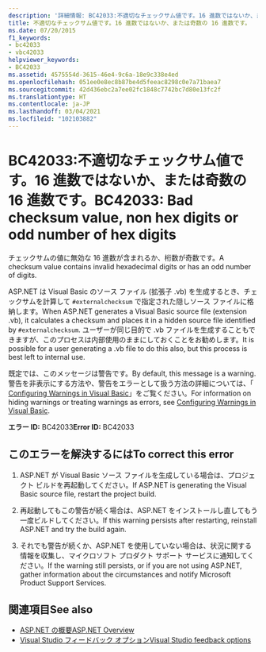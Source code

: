 ```yaml
---
description: '詳細情報: BC42033:不適切なチェックサム値です。16 進数ではないか、または奇数の 16 進数です。'
title: 不適切なチェックサム値です。16 進数ではないか、または奇数の 16 進数です。
ms.date: 07/20/2015
f1_keywords:
- bc42033
- vbc42033
helpviewer_keywords:
- BC42033
ms.assetid: 4575554d-3615-46e4-9c6a-18e9c338e4ed
ms.openlocfilehash: 051ee0e8ec8b87be4d5feeac8298c0e7a71baea7
ms.sourcegitcommit: 42d436ebc2a7ee02fc1848c7742bc7d80e13fc2f
ms.translationtype: HT
ms.contentlocale: ja-JP
ms.lasthandoff: 03/04/2021
ms.locfileid: "102103882"
---
```

# <a name="bc42033-bad-checksum-value-non-hex-digits-or-odd-number-of-hex-digits"></a><span data-ttu-id="0152b-103">BC42033:不適切なチェックサム値です。16 進数ではないか、または奇数の 16 進数です。</span><span class="sxs-lookup"><span data-stu-id="0152b-103">BC42033: Bad checksum value, non hex digits or odd number of hex digits</span></span>

<span data-ttu-id="0152b-104">チェックサムの値に無効な 16 進数が含まれるか、桁数が奇数です。</span><span class="sxs-lookup"><span data-stu-id="0152b-104">A checksum value contains invalid hexadecimal digits or has an odd number of digits.</span></span>

 <span data-ttu-id="0152b-105">ASP.NET は Visual Basic のソース ファイル (拡張子 .vb) を生成するとき、チェックサムを計算して `#externalchecksum` で指定された隠しソース ファイルに格納します。</span><span class="sxs-lookup"><span data-stu-id="0152b-105">When ASP.NET generates a Visual Basic source file (extension .vb), it calculates a checksum and places it in a hidden source file identified by `#externalchecksum`.</span></span> <span data-ttu-id="0152b-106">ユーザーが同じ目的で .vb ファイルを生成することもできますが、このプロセスは内部使用のままにしておくことをお勧めします。</span><span class="sxs-lookup"><span data-stu-id="0152b-106">It is possible for a user generating a .vb file to do this also, but this process is best left to internal use.</span></span>

 <span data-ttu-id="0152b-107">既定では、このメッセージは警告です。</span><span class="sxs-lookup"><span data-stu-id="0152b-107">By default, this message is a warning.</span></span> <span data-ttu-id="0152b-108">警告を非表示にする方法や、警告をエラーとして扱う方法の詳細については、「 [Configuring Warnings in Visual Basic](/visualstudio/ide/configuring-warnings-in-visual-basic)」をご覧ください。</span><span class="sxs-lookup"><span data-stu-id="0152b-108">For information on hiding warnings or treating warnings as errors, see [Configuring Warnings in Visual Basic](/visualstudio/ide/configuring-warnings-in-visual-basic).</span></span>

 <span data-ttu-id="0152b-109">**エラー ID:** BC42033</span><span class="sxs-lookup"><span data-stu-id="0152b-109">**Error ID:** BC42033</span></span>

## <a name="to-correct-this-error"></a><span data-ttu-id="0152b-110">このエラーを解決するには</span><span class="sxs-lookup"><span data-stu-id="0152b-110">To correct this error</span></span>

1. <span data-ttu-id="0152b-111">ASP.NET が Visual Basic ソース ファイルを生成している場合は、プロジェクト ビルドを再起動してください。</span><span class="sxs-lookup"><span data-stu-id="0152b-111">If ASP.NET is generating the Visual Basic source file, restart the project build.</span></span>

2. <span data-ttu-id="0152b-112">再起動してもこの警告が続く場合は、ASP.NET をインストールし直してもう一度ビルドしてください。</span><span class="sxs-lookup"><span data-stu-id="0152b-112">If this warning persists after restarting, reinstall ASP.NET and try the build again.</span></span>

3. <span data-ttu-id="0152b-113">それでも警告が続くか、ASP.NET を使用していない場合は、状況に関する情報を収集し、マイクロソフト プロダクト サポート サービスに通知してください。</span><span class="sxs-lookup"><span data-stu-id="0152b-113">If the warning still persists, or if you are not using ASP.NET, gather information about the circumstances and notify Microsoft Product Support Services.</span></span>

## <a name="see-also"></a><span data-ttu-id="0152b-114">関連項目</span><span class="sxs-lookup"><span data-stu-id="0152b-114">See also</span></span>

- [<span data-ttu-id="0152b-115">ASP.NET の概要</span><span class="sxs-lookup"><span data-stu-id="0152b-115">ASP.NET Overview</span></span>](/aspnet/overview)
- [<span data-ttu-id="0152b-116">Visual Studio フィードバック オプション</span><span class="sxs-lookup"><span data-stu-id="0152b-116">Visual Studio feedback options</span></span>](/visualstudio/ide/feedback-options)
